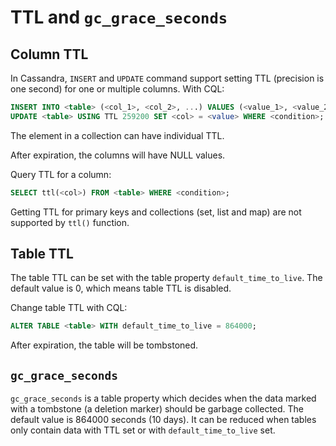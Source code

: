 # TTL and `gc_grace_seconds`

## Column TTL
In Cassandra, `INSERT` and `UPDATE` command support setting TTL (precision is one second) for one or multiple columns. With CQL:

```sql
INSERT INTO <table> (<col_1>, <col_2>, ...) VALUES (<value_1>, <value_2>, ...) USING TTL 86400;
UPDATE <table> USING TTL 259200 SET <col> = <value> WHERE <condition>;
```

The element in a collection can have individual TTL.

After expiration, the columns will have NULL values.

Query TTL for a column:

```sql
SELECT ttl(<col>) FROM <table> WHERE <condition>;
```

Getting TTL for primary keys and collections (set, list and map) are not supported by `ttl()` function.

## Table TTL
The table TTL can be set with the table property `default_time_to_live`. The default value is 0, which means table TTL is disabled.

Change table TTL with CQL:

```sql
ALTER TABLE <table> WITH default_time_to_live = 864000;
```

After expiration, the table will be tombstoned.

## `gc_grace_seconds`
`gc_grace_seconds` is a table property which decides when the data marked with a tombstone (a deletion marker) should be garbage collected. The default value is 864000 seconds (10 days). It can be reduced when tables only contain data with TTL set or with `default_time_to_live` set.
